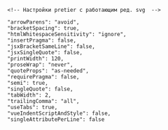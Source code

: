     <!-- Настройки pretier с работающим ред. svg  -->
    
    "arrowParens": "avoid",
	"bracketSpacing": true,
	"htmlWhitespaceSensitivity": "ignore",
	"insertPragma": false,
	"jsxBracketSameLine": false,
	"jsxSingleQuote": false,
	"printWidth": 120,
	"proseWrap": "never",
	"quoteProps": "as-needed",
	"requirePragma": false,
	"semi": true,
	"singleQuote": false,
	"tabWidth": 2,
	"trailingComma": "all",
	"useTabs": true,
	"vueIndentScriptAndStyle": false,
	"singleAttributePerLine": false